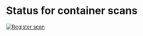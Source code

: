 # Status for container scans
[![Register scan](https://github.com/altinn/altinn-register/actions/workflows/register-scan.yml/badge.svg)](https://github.com/Altinn/altinn-register/actions/workflows/register-scan.yml)
